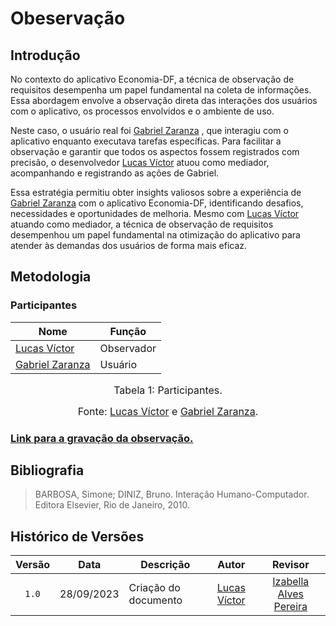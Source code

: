 # Obeservação
## Introdução

No contexto do aplicativo Economia-DF, a técnica de observação de requisitos desempenha um papel fundamental na coleta de informações. Essa abordagem envolve a observação direta das interações dos usuários com o aplicativo, os processos envolvidos e o ambiente de uso.

Neste caso, o usuário real foi [Gabriel Zaranza](#) , que interagiu com o aplicativo enquanto executava tarefas específicas. Para facilitar a observação e garantir que todos os aspectos fossem registrados com precisão, o desenvolvedor [Lucas Víctor](#) atuou como mediador, acompanhando e registrando as ações de Gabriel.

Essa estratégia permitiu obter insights valiosos sobre a experiência de [Gabriel Zaranza](#) com o aplicativo Economia-DF, identificando desafios, necessidades e oportunidades de melhoria. Mesmo com [Lucas Víctor](#) atuando como mediador, a técnica de observação de requisitos desempenhou um papel fundamental na otimização do aplicativo para atender às demandas dos usuários de forma mais eficaz.



## Metodologia



### Participantes
<center>

| Nome                                             | Função                   |
| ------------------------------------------------ | ------------------------ |
| [Lucas Víctor](#)  | Observador               |
| [Gabriel Zaranza](#) | Usuário |

</center>

<font size="3"><p style="text-align: center">Tabela 1: Participantes.</p></font>


<font size="3"><p style="text-align: center">Fonte: [Lucas Víctor](#) e [Gabriel Zaranza](#).</p></font>

### [Link para a gravação da observação.](#)

## Bibliografia
> BARBOSA, Simone; DINIZ, Bruno. Interação Humano-Computador. Editora Elsevier, Rio de Janeiro, 2010.


## Histórico de Versões
| Versão | Data       | Descrição            | Autor                                                      | Revisor                                     |
| :----: | ---------- | -------------------- | :--------------------------------------------------------: | :-----------------------------------------: |
| `1.0`  | 28/09/2023 | Criação do documento |[Lucas Víctor](#)  | [Izabella Alves Pereira](https://github.com/izabellaalves)|
